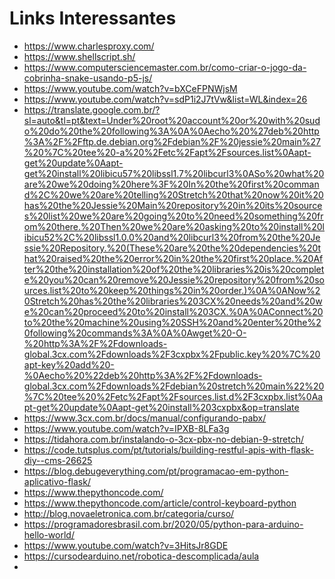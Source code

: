 Links Interessantes
===================

- https://www.charlesproxy.com/
- https://www.shellscript.sh/
- https://www.computersciencemaster.com.br/como-criar-o-jogo-da-cobrinha-snake-usando-p5-js/
- https://www.youtube.com/watch?v=bXCeFPNWjsM
- https://www.youtube.com/watch?v=sdP1i2J7tVw&list=WL&index=26
- https://translate.google.com.br/?sl=auto&tl=pt&text=Under%20root%20account%20or%20with%20sudo%20do%20the%20following%3A%0A%0Aecho%20%27deb%20http%3A%2F%2Fftp.de.debian.org%2Fdebian%2F%20jessie%20main%27%20%7C%20tee%20-a%20%2Fetc%2Fapt%2Fsources.list%0Aapt-get%20update%0Aapt-get%20install%20libicu57%20libssl1.7%20libcurl3%0ASo%20what%20are%20we%20doing%20here%3F%20In%20the%20first%20command%2C%20we%20are%20telling%20Stretch%20that%20now%20it%20has%20the%20Jessie%20Main%20repository%20in%20its%20sources%20list%20we%20are%20going%20to%20need%20something%20from%20there.%20Then%20we%20are%20asking%20to%20install%20libicu52%2C%20libssl1.0.0%20and%20libcurl3%20from%20the%20Jessie%20Repository.%20(These%20are%20the%20dependencies%20that%20raised%20the%20error%20in%20the%20first%20place.%20After%20the%20installation%20of%20the%20libraries%20is%20complete%20you%20can%20remove%20Jessie%20repository%20from%20sources.list%20to%20keep%20things%20in%20order.)%0A%0ANow%20Stretch%20has%20the%20libraries%203CX%20needs%20and%20we%20can%20proceed%20to%20install%203CX.%0A%0AConnect%20to%20the%20machine%20using%20SSH%20and%20enter%20the%20following%20commands%3A%0A%0Awget%20-O-%20http%3A%2F%2Fdownloads-global.3cx.com%2Fdownloads%2F3cxpbx%2Fpublic.key%20%7C%20apt-key%20add%20-%0Aecho%20%22deb%20http%3A%2F%2Fdownloads-global.3cx.com%2Fdownloads%2Fdebian%20stretch%20main%22%20%7C%20tee%20%2Fetc%2Fapt%2Fsources.list.d%2F3cxpbx.list%0Aapt-get%20update%0Aapt-get%20install%203cxpbx&op=translate
- https://www.3cx.com.br/docs/manual/configurando-pabx/
- https://www.youtube.com/watch?v=IPXB-8LFa3g
- https://tidahora.com.br/instalando-o-3cx-pbx-no-debian-9-stretch/
- https://code.tutsplus.com/pt/tutorials/building-restful-apis-with-flask-diy--cms-26625
- https://blog.debugeverything.com/pt/programacao-em-python-aplicativo-flask/
- https://www.thepythoncode.com/
- https://www.thepythoncode.com/article/control-keyboard-python
- http://blog.novaeletronica.com.br/categoria/curso/
- https://programadoresbrasil.com.br/2020/05/python-para-arduino-hello-world/
- https://www.youtube.com/watch?v=3HitsJr8GDE
- https://cursodearduino.net/robotica-descomplicada/aula
- 
